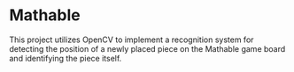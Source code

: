 # Mathable 
This project utilizes OpenCV to implement a recognition system for detecting the position of a newly placed piece on the Mathable game board and identifying the piece itself.
